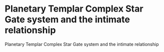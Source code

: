 # Planetary Templar Complex Star Gate system and the  intimate relationship

Planetary Templar Complex Star Gate system and the  intimate relationship